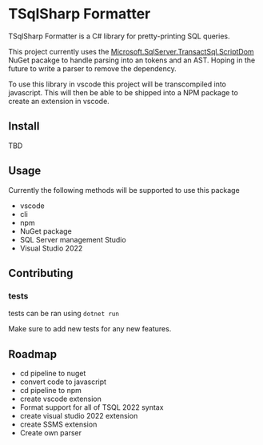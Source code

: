 # TSqlSharp Formatter
TSqlSharp Formatter is a C# library for pretty-printing SQL queries.

This project currently uses the [Microsoft.SqlServer.TransactSql.ScriptDom](https://www.nuget.org/packages/Microsoft.SqlServer.TransactSql.ScriptDom) NuGet pacakge to handle parsing into an tokens and an AST. Hoping in the future to write a parser to remove the dependency.

To use this library in vscode this project will be transcompiled into javascript. This will then be able to be shipped into a NPM package to create an extension in vscode.

## Install
TBD

## Usage
Currently the following methods will be supported to use this package
- vscode
- cli
- npm
- NuGet package
- SQL Server management Studio
- Visual Studio 2022

## Contributing

### tests
tests can be ran using ```dotnet run```

Make sure to add new tests for any new features.

## Roadmap
- cd pipeline to nuget
- convert code to javascript
- cd pipeline to npm
- create vscode extension
- Format support for all of TSQL 2022 syntax
- create visual studio 2022 extension
- create SSMS extension
- Create own parser
